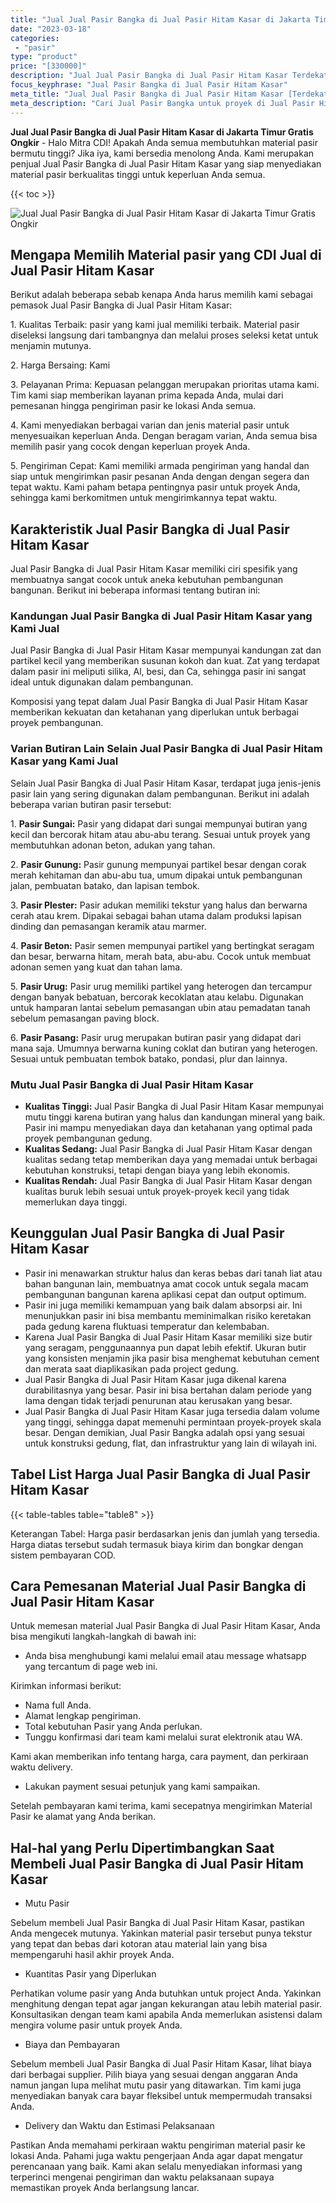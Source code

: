 ```yaml
---
title: "Jual Jual Pasir Bangka di Jual Pasir Hitam Kasar di Jakarta Timur Gratis Ongkir"
date: "2023-03-18"
categories:
 - "pasir"
type: "product"
price: "[330000]"
description: "Jual Jual Pasir Bangka di Jual Pasir Hitam Kasar Terdekat. Jual Pasir Bangka ini sering dipakai dalam proyek konstruksi sebagai bahan campuran yang terpilih dan halus. Kontak kami untuk mendapatkan informasi lebih lanjut."
focus_keyphrase: "Jual Pasir Bangka di Jual Pasir Hitam Kasar"
meta_title: "Jual Jual Pasir Bangka di Jual Pasir Hitam Kasar [Terdekat] - CDI"
meta_description: "Cari Jual Pasir Bangka untuk proyek di Jual Pasir Hitam Kasar? Kami memiliki Jual Pasir Bangka berkualitas untuk bahan campuran. Raih penawaran terbaik sekarang."
---
```


**Jual Jual Pasir Bangka di Jual Pasir Hitam Kasar di Jakarta Timur Gratis Ongkir** - Halo Mitra CDI! Apakah Anda semua membutuhkan material pasir bermutu tinggi? Jika iya, kami bersedia menolong Anda. Kami merupakan penjual Jual Pasir Bangka di Jual Pasir Hitam Kasar yang siap menyediakan material pasir berkualitas tinggi untuk keperluan Anda semua.

{{< toc >}}

![Jual Jual Pasir Bangka di Jual Pasir Hitam Kasar di Jakarta Timur Gratis Ongkir](/images/pasir/pasir-bangunan-41.jpg)

## Mengapa Memilih Material pasir yang CDI Jual di Jual Pasir Hitam Kasar

Berikut adalah beberapa sebab kenapa Anda harus memilih kami sebagai pemasok Jual Pasir Bangka di Jual Pasir Hitam Kasar:

1\.  Kualitas Terbaik: pasir yang kami jual memiliki terbaik. Material pasir diseleksi langsung dari tambangnya dan melalui proses seleksi ketat untuk menjamin mutunya.

2\.  Harga Bersaing: Kami

3\.  Pelayanan Prima: Kepuasan pelanggan merupakan prioritas utama kami. Tim kami siap memberikan layanan prima kepada Anda, mulai dari pemesanan hingga pengiriman pasir ke lokasi Anda semua.

4\.  Kami menyediakan berbagai varian dan jenis material pasir untuk menyesuaikan keperluan Anda. Dengan beragam varian, Anda semua bisa memilih pasir yang cocok dengan keperluan proyek Anda.

5\.  Pengiriman Cepat: Kami memiliki armada pengiriman yang handal dan siap untuk mengirimkan pasir pesanan Anda dengan dengan segera dan tepat waktu. Kami paham betapa pentingnya pasir untuk proyek Anda, sehingga kami berkomitmen untuk mengirimkannya tepat waktu.

## Karakteristik Jual Pasir Bangka di Jual Pasir Hitam Kasar

Jual Pasir Bangka di Jual Pasir Hitam Kasar memiliki ciri spesifik yang membuatnya sangat cocok untuk aneka kebutuhan pembangunan bangunan. Berikut ini beberapa informasi tentang butiran ini:

### Kandungan Jual Pasir Bangka di Jual Pasir Hitam Kasar yang Kami Jual

Jual Pasir Bangka di Jual Pasir Hitam Kasar mempunyai kandungan zat dan partikel kecil yang memberikan susunan kokoh dan kuat. Zat yang terdapat dalam pasir ini meliputi silika, Al, besi, dan Ca, sehingga pasir ini sangat ideal untuk digunakan dalam pembangunan.

Komposisi yang tepat dalam Jual Pasir Bangka di Jual Pasir Hitam Kasar memberikan kekuatan dan ketahanan yang diperlukan untuk berbagai proyek pembangunan.

### Varian Butiran Lain Selain Jual Pasir Bangka di Jual Pasir Hitam Kasar yang Kami Jual

Selain Jual Pasir Bangka di Jual Pasir Hitam Kasar, terdapat juga jenis-jenis pasir lain yang sering digunakan dalam pembangunan. Berikut ini adalah beberapa varian butiran pasir tersebut:

1\.  **Pasir Sungai:** Pasir yang didapat dari sungai mempunyai butiran yang kecil dan bercorak hitam atau abu-abu terang. Sesuai untuk proyek yang membutuhkan adonan beton, adukan yang tahan.

2\.  **Pasir Gunung:** Pasir gunung mempunyai partikel besar dengan corak merah kehitaman dan abu-abu tua, umum dipakai untuk pembangunan jalan, pembuatan batako, dan lapisan tembok.

3\.  **Pasir Plester:** Pasir adukan memiliki tekstur yang halus dan berwarna cerah atau krem. Dipakai sebagai bahan utama dalam produksi lapisan dinding dan pemasangan keramik atau marmer.

4\.  **Pasir Beton:** Pasir semen mempunyai partikel yang bertingkat seragam dan besar, berwarna hitam, merah bata, abu-abu. Cocok untuk membuat adonan semen yang kuat dan tahan lama.

5\.  **Pasir Urug:** Pasir urug memiliki partikel yang heterogen dan tercampur dengan banyak bebatuan, bercorak kecoklatan atau kelabu. Digunakan untuk hamparan lantai sebelum pemasangan ubin atau pemadatan tanah sebelum pemasangan paving block.

6\.  **Pasir Pasang:** Pasir urug merupakan butiran pasir yang didapat dari mana saja. Umumnya berwarna kuning coklat dan butiran yang heterogen. Sesuai untuk pembuatan tembok batako, pondasi, plur dan lainnya.

### Mutu Jual Pasir Bangka di Jual Pasir Hitam Kasar

*   **Kualitas Tinggi:** Jual Pasir Bangka di Jual Pasir Hitam Kasar mempunyai mutu tinggi karena butiran yang halus dan kandungan mineral yang baik. Pasir ini mampu menyediakan daya dan ketahanan yang optimal pada proyek pembangunan gedung.
*   **Kualitas Sedang:** Jual Pasir Bangka di Jual Pasir Hitam Kasar dengan kualitas sedang tetap memberikan daya yang memadai untuk berbagai kebutuhan konstruksi, tetapi dengan biaya yang lebih ekonomis.
*   **Kualitas Rendah:** Jual Pasir Bangka di Jual Pasir Hitam Kasar dengan kualitas buruk lebih sesuai untuk proyek-proyek kecil yang tidak memerlukan daya tinggi.

## Keunggulan Jual Pasir Bangka di Jual Pasir Hitam Kasar

*   Pasir ini menawarkan struktur halus dan keras bebas dari tanah liat atau bahan bangunan lain, membuatnya amat cocok untuk segala macam pembangunan bangunan karena aplikasi cepat dan output optimum.
*   Pasir ini juga memiliki kemampuan yang baik dalam absorpsi air. Ini menunjukkan pasir ini bisa membantu meminimalkan risiko keretakan pada gedung karena fluktuasi temperatur dan kelembaban.
*   Karena Jual Pasir Bangka di Jual Pasir Hitam Kasar memiliki size butir yang seragam, penggunaannya pun dapat lebih efektif. Ukuran butir yang konsisten menjamin jika pasir bisa menghemat kebutuhan cement dan merata saat diaplikasikan pada project gedung.
*   Jual Pasir Bangka di Jual Pasir Hitam Kasar juga dikenal karena durabilitasnya yang besar. Pasir ini bisa bertahan dalam periode yang lama dengan tidak terjadi penurunan atau kerusakan yang besar.
*   Jual Pasir Bangka di Jual Pasir Hitam Kasar juga tersedia dalam volume yang tinggi, sehingga dapat memenuhi permintaan proyek-proyek skala besar. Dengan demikian, Jual Pasir Bangka adalah opsi yang sesuai untuk konstruksi gedung, flat, dan infrastruktur yang lain di wilayah ini.

## Tabel List Harga Jual Pasir Bangka di Jual Pasir Hitam Kasar

{{< table-tables table="table8" >}}

Keterangan Tabel: Harga pasir berdasarkan jenis dan jumlah yang tersedia. Harga diatas tersebut sudah termasuk biaya kirim dan bongkar dengan sistem pembayaran COD.

## Cara Pemesanan Material Jual Pasir Bangka di Jual Pasir Hitam Kasar

Untuk memesan material Jual Pasir Bangka di Jual Pasir Hitam Kasar, Anda bisa mengikuti langkah-langkah di bawah ini:

*   Anda bisa menghubungi kami melalui email atau message whatsapp yang tercantum di page web ini.

Kirimkan informasi berikut:

*   Nama full Anda.
*   Alamat lengkap pengiriman.
*   Total kebutuhan Pasir yang Anda perlukan.
*   Tunggu konfirmasi dari team kami melalui surat elektronik atau WA.

Kami akan memberikan info tentang harga, cara payment, dan perkiraan waktu delivery.
*   Lakukan payment sesuai petunjuk yang kami sampaikan.

Setelah pembayaran kami terima, kami secepatnya mengirimkan Material Pasir ke alamat yang Anda berikan.

## Hal-hal yang Perlu Dipertimbangkan Saat Membeli Jual Pasir Bangka di Jual Pasir Hitam Kasar

*   Mutu Pasir

Sebelum membeli Jual Pasir Bangka di Jual Pasir Hitam Kasar, pastikan Anda mengecek mutunya. Yakinkan material pasir tersebut punya tekstur yang tepat dan bebas dari kotoran atau material lain yang bisa mempengaruhi hasil akhir proyek Anda.
*   Kuantitas Pasir yang Diperlukan

Perhatikan volume pasir yang Anda butuhkan untuk project Anda. Yakinkan menghitung dengan tepat agar jangan kekurangan atau lebih material pasir. Konsultasikan dengan team kami apabila Anda memerlukan asistensi dalam mengira volume pasir untuk proyek Anda.
*   Biaya dan Pembayaran

Sebelum membeli Jual Pasir Bangka di Jual Pasir Hitam Kasar, lihat biaya dari berbagai supplier. Pilih biaya yang sesuai dengan anggaran Anda namun jangan lupa melihat mutu pasir yang ditawarkan. Tim kami juga menyediakan banyak cara bayar fleksibel untuk mempermudah transaksi Anda.
*   Delivery dan Waktu dan Estimasi Pelaksanaan

Pastikan Anda memahami perkiraan waktu pengiriman material pasir ke lokasi Anda. Pahami juga waktu pengerjaan Anda agar dapat mengatur perencanaan yang baik. Kami akan selalu menyediakan informasi yang terperinci mengenai pengiriman dan waktu pelaksanaan supaya memastikan proyek Anda berlangsung lancar.